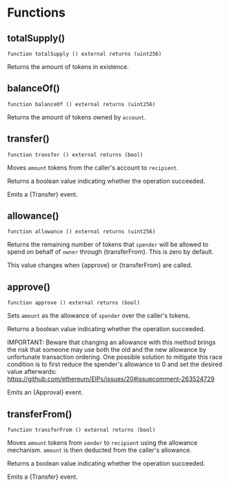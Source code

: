 # Functions

## totalSupply()
`function totalSupply () external returns (uint256)`

Returns the amount of tokens in existence.

## balanceOf()
`function balanceOf () external returns (uint256)`

Returns the amount of tokens owned by `account`.

## transfer()
`function transfer () external returns (bool)`

Moves `amount` tokens from the caller's account to `recipient`.Returns a boolean value indicating whether the operation succeeded.Emits a {Transfer} event.

## allowance()
`function allowance () external returns (uint256)`

Returns the remaining number of tokens that `spender` will beallowed to spend on behalf of `owner` through {transferFrom}. This iszero by default.This value changes when {approve} or {transferFrom} are called.

## approve()
`function approve () external returns (bool)`

Sets `amount` as the allowance of `spender` over the caller's tokens.Returns a boolean value indicating whether the operation succeeded.IMPORTANT: Beware that changing an allowance with this method brings the riskthat someone may use both the old and the new allowance by unfortunatetransaction ordering. One possible solution to mitigate this racecondition is to first reduce the spender's allowance to 0 and set thedesired value afterwards:https://github.com/ethereum/EIPs/issues/20#issuecomment-263524729Emits an {Approval} event.

## transferFrom()
`function transferFrom () external returns (bool)`

Moves `amount` tokens from `sender` to `recipient` using theallowance mechanism. `amount` is then deducted from the caller'sallowance.Returns a boolean value indicating whether the operation succeeded.Emits a {Transfer} event.

